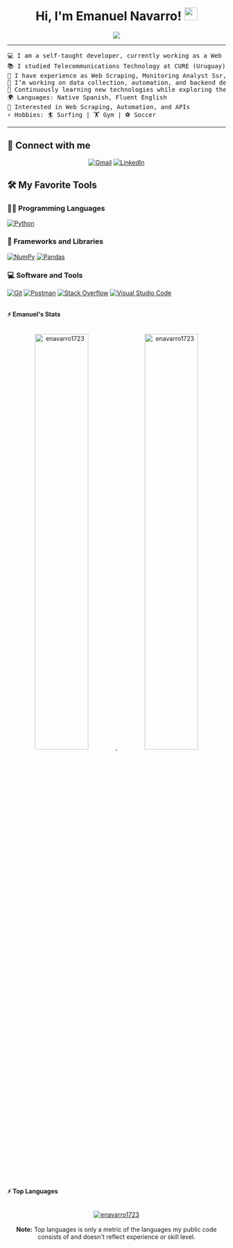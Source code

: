 <h1 align="center">
Hi, I'm Emanuel Navarro!
	<a href="https://github.com/enavarro1723" target="_self">
		<img src="https://media.giphy.com/media/hvRJCLFzcasrR4ia7z/giphy.gif" width="30">
	</a>
</h1>
<p align="center">
	<a href="https://github.com/Bouaskaoun">
		<img src="https://readme-typing-svg.herokuapp.com?lines=Web+Scraper;Telecommunications+Technologist;Always%20learning&center=true&width=380&height=45">
	</a>
</p>

<hr>

<pre>
💻 I am a self-taught developer, currently working as a Web Scraping at Prometeo Openbanking
📚 I studied Telecommunications Technology at CURE (Uruguay)
📝 I have experience as Web Scraping, Monitoring Analyst Ssr, Application Support Engineer Jr and QA Jr
🔭 I’m working on data collection, automation, and backend development
🌱 Continuously learning new technologies while exploring the development world
🌍 Languages: Native Spanish, Fluent English
🌟 Interested in Web Scraping, Automation, and APIs
⚡ Hobbies: 🏄 Surfing | 🏋️ Gym | ⚽ Soccer
</pre>
<hr>

## 🤝 Connect with me
<p align="center">
	<a href="mailto:contact@enavarro.dev"><img img src="https://img.shields.io/badge/gmail-%23EA4335.svg?style=plastic&logo=gmail&logoColor=white" alt="Gmail"/></a>
	<a href="https://www.linkedin.com/in/emanuelnavarrocoronel/"><img src="https://img.shields.io/badge/linkedin-%230A66C2.svg?style=plastic&logo=linkedin&logoColor=white" alt="LinkedIn"/></a>
</p>

## 🛠️ My Favorite Tools

### 👨‍💻 Programming Languages

<p>
    <a href="https://github.com/Bouaskaoun"><img alt="Python" src="https://img.shields.io/badge/Python%20-%2314354C.svg?logo=python&logoColor=white"></a>

### 🧰 Frameworks and Libraries

<p>
    <a href="https://github.com/Bouaskaoun"><img alt="NumPy" src="https://img.shields.io/badge/Numpy%20-%23013243.svg?logo=numpy&logoColor=white"></a>
    <a href="https://github.com/Bouaskaoun"><img alt="Pandas" src="https://img.shields.io/badge/Pandas%20-%23150458.svg?logo=pandas&logoColor=white"></a>
</p>


### 💻 Software and Tools

<p>
    <a href="https://github.com/Bouaskaoun"><img alt="Git" src="https://img.shields.io/badge/Git%20-%23F05033.svg?logo=git&logoColor=white"></a>
    <a href="https://github.com/Bouaskaoun"><img alt="Postman" src="https://img.shields.io/badge/Postman-FF6C37?logo=postman&logoColor=white"></a>
    <a href="https://github.com/Bouaskaoun"><img alt="Stack Overflow" src="https://img.shields.io/badge/-Stack%20Overflow-FE7A16?logo=stack-overflow&logoColor=white"></a>
    <a href="https://github.com/Bouaskaoun"><img alt="Visual Studio Code" src="https://img.shields.io/badge/Visual%20Studio%20Code-0078d7.svg?logo=visual-studio-code&logoColor=white"></a>
</p>

<br/>
<summary><b>⚡ Emanuel's Stats</b></summary>
<br/>
<p align="center">
	<a href="https://github.com/enavarro1723">
	<img width="49.5%" src="https://github-readme-stats.vercel.app/api?username=enavarro1723&show_icons=true" alt="enavarro1723">
	<img width="49.5%" src="https://github-readme-streak-stats.herokuapp.com/?user=enavarro1723" alt="enavarro1723">
	</a>
	<br/>
</p>
<br/>
<!--
<summary><b>⚡ Activity graph</b></summary>
<br/>
<p align="center">
	<a href="https://github.com/enavarro1723">
		<img src="https://activity-graph.herokuapp.com/graph?username=enavarro1723&bg_color=ffffff&color=000000&line=000000&point=000000&area=true&hide_border=true" alt="enavarro1723">
	</a>
</p>
<br/>
-->
<summary><b>⚡ Top Languages</b></summary>
<br/>

<p align="center">
	<a href="https://github.com/enavarro1723">
	<img src="https://github-readme-stats.vercel.app/api/top-langs/?username=enavarro1723&langs_count=8&layout=compact" alt="enavarro1723">
	</a>
	<br/>
<br/>
<b>Note:</b> Top languages is only a metric of the languages my public code consists of and doesn't reflect experience or skill level.
</p>
<br/>
